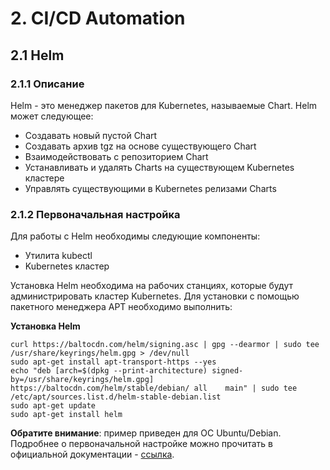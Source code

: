 <!--|2|-->
# 2. CI/CD Automation
## 2.1 Helm
### 2.1.1 Описание
Helm - это менеджер пакетов для Kubernetes, называемые Chart. Helm может следующее:
* Создавать новый пустой Chart
*	Создавать архив tgz на основе существующего Chart
*	Взаимодействовать с репозиторием Chart
*	Устанавливать и удалять Charts на существующем Kubernetes кластере
*	Управлять существующими в Kubernetes релизами Charts
### 2.1.2 Первоначальная настройка
Для работы с Helm необходимы следующие компоненты:
*	Утилита kubectl
*	Kubernetes кластер

Установка Helm необходима на рабочих станциях, которые будут администрировать кластер Kubernetes. Для установки с помощью пакетного менеджера APT необходимо выполнить:

**Установка Helm** 

    curl https://baltocdn.com/helm/signing.asc | gpg --dearmor | sudo tee /usr/share/keyrings/helm.gpg > /dev/null
    sudo apt-get install apt-transport-https --yes
    echo "deb [arch=$(dpkg --print-architecture) signed-by=/usr/share/keyrings/helm.gpg] https://baltocdn.com/helm/stable/debian/ all    main" | sudo tee /etc/apt/sources.list.d/helm-stable-debian.list
    sudo apt-get update
    sudo apt-get install helm

**Обратите внимание**: пример приведен для ОС Ubuntu/Debian. Подробнее о первоначальной настройке можно прочитать в официальной документации - [ссылка](https://helm.sh/ru/docs/intro/quickstart/).


